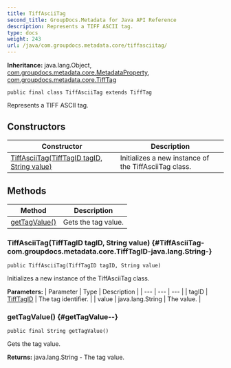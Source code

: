 ```yaml
---
title: TiffAsciiTag
second_title: GroupDocs.Metadata for Java API Reference
description: Represents a TIFF ASCII tag.
type: docs
weight: 243
url: /java/com.groupdocs.metadata.core/tiffasciitag/
---
```

**Inheritance:**
java.lang.Object, [com.groupdocs.metadata.core.MetadataProperty](../../com.groupdocs.metadata.core/metadataproperty), [com.groupdocs.metadata.core.TiffTag](../../com.groupdocs.metadata.core/tifftag)
```
public final class TiffAsciiTag extends TiffTag
```

Represents a TIFF ASCII tag.
## Constructors

| Constructor | Description |
| --- | --- |
| [TiffAsciiTag(TiffTagID tagID, String value)](#TiffAsciiTag-com.groupdocs.metadata.core.TiffTagID-java.lang.String-) | Initializes a new instance of the  TiffAsciiTag  class. |
## Methods

| Method | Description |
| --- | --- |
| [getTagValue()](#getTagValue--) | Gets the tag value. |
### TiffAsciiTag(TiffTagID tagID, String value) {#TiffAsciiTag-com.groupdocs.metadata.core.TiffTagID-java.lang.String-}
```
public TiffAsciiTag(TiffTagID tagID, String value)
```


Initializes a new instance of the  TiffAsciiTag  class.

**Parameters:**
| Parameter | Type | Description |
| --- | --- | --- |
| tagID | [TiffTagID](../../com.groupdocs.metadata.core/tifftagid) | The tag identifier. |
| value | java.lang.String | The value. |

### getTagValue() {#getTagValue--}
```
public final String getTagValue()
```


Gets the tag value.

**Returns:**
java.lang.String - The tag value.
